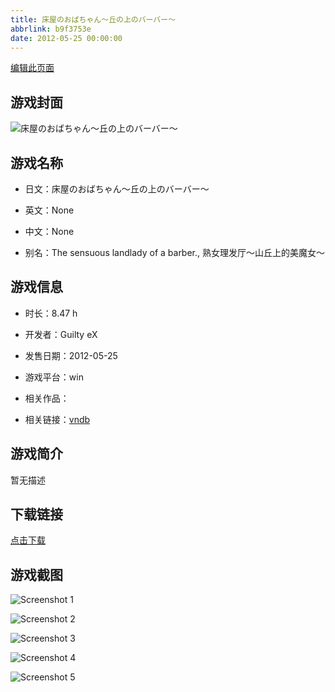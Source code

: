 ```yaml
---
title: 床屋のおばちゃん～丘の上のバーバー～
abbrlink: b9f3753e
date: 2012-05-25 00:00:00
---
```

[编辑此页面](https://github.com/ACG-3/ADV3-source/blob/main/source/_posts/%E5%BA%8A%E5%B1%8B%E3%81%AE%E3%81%8A%E3%81%B0%E3%81%A1%E3%82%83%E3%82%93%EF%BD%9E%E4%B8%98%E3%81%AE%E4%B8%8A%E3%81%AE%E3%83%90%E3%83%BC%E3%83%90%E3%83%BC%EF%BD%9E.md)

## 游戏封面

![床屋のおばちゃん～丘の上のバーバー～](https://pan.timero.xyz/d/onedrive/img_lib_001/%E5%BA%8A%E5%B1%8B%E3%81%AE%E3%81%8A%E3%81%B0%E3%81%A1%E3%82%83%E3%82%93%EF%BD%9E%E4%B8%98%E3%81%AE%E4%B8%8A%E3%81%AE%E3%83%90%E3%83%BC%E3%83%90%E3%83%BC%EF%BD%9E_cover.avif)


## 游戏名称

- 日文：床屋のおばちゃん～丘の上のバーバー～
- 英文：None
- 中文：None

- 别名：The sensuous landlady of a barber., 熟女理发厅～山丘上的美魔女～


## 游戏信息

- 时长：8.47 h
- 开发者：Guilty eX
- 发售日期：2012-05-25
- 游戏平台：win
- 相关作品：

- 相关链接：[vndb](https://vndb.org/v10211)


## 游戏简介

暂无描述


## 下载链接

[点击下载](https://pan.timero.xyz/onedrive/adv_lib_001/%E5%BA%8A%E5%B1%8B%E3%81%AE%E3%81%8A%E3%81%B0%E3%81%A1%E3%82%83%E3%82%93%EF%BD%9E%E4%B8%98%E3%81%AE%E4%B8%8A%E3%81%AE%E3%83%90%E3%83%BC%E3%83%90%E3%83%BC%EF%BD%9E)


## 游戏截图


![Screenshot 1](https://pan.timero.xyz/d/onedrive/img_lib_001/%E5%BA%8A%E5%B1%8B%E3%81%AE%E3%81%8A%E3%81%B0%E3%81%A1%E3%82%83%E3%82%93%EF%BD%9E%E4%B8%98%E3%81%AE%E4%B8%8A%E3%81%AE%E3%83%90%E3%83%BC%E3%83%90%E3%83%BC%EF%BD%9E_Screenshot_1.avif)

![Screenshot 2](https://pan.timero.xyz/d/onedrive/img_lib_001/%E5%BA%8A%E5%B1%8B%E3%81%AE%E3%81%8A%E3%81%B0%E3%81%A1%E3%82%83%E3%82%93%EF%BD%9E%E4%B8%98%E3%81%AE%E4%B8%8A%E3%81%AE%E3%83%90%E3%83%BC%E3%83%90%E3%83%BC%EF%BD%9E_Screenshot_2.avif)

![Screenshot 3](https://pan.timero.xyz/d/onedrive/img_lib_001/%E5%BA%8A%E5%B1%8B%E3%81%AE%E3%81%8A%E3%81%B0%E3%81%A1%E3%82%83%E3%82%93%EF%BD%9E%E4%B8%98%E3%81%AE%E4%B8%8A%E3%81%AE%E3%83%90%E3%83%BC%E3%83%90%E3%83%BC%EF%BD%9E_Screenshot_3.avif)

![Screenshot 4](https://pan.timero.xyz/d/onedrive/img_lib_001/%E5%BA%8A%E5%B1%8B%E3%81%AE%E3%81%8A%E3%81%B0%E3%81%A1%E3%82%83%E3%82%93%EF%BD%9E%E4%B8%98%E3%81%AE%E4%B8%8A%E3%81%AE%E3%83%90%E3%83%BC%E3%83%90%E3%83%BC%EF%BD%9E_Screenshot_4.avif)

![Screenshot 5](https://pan.timero.xyz/d/onedrive/img_lib_001/%E5%BA%8A%E5%B1%8B%E3%81%AE%E3%81%8A%E3%81%B0%E3%81%A1%E3%82%83%E3%82%93%EF%BD%9E%E4%B8%98%E3%81%AE%E4%B8%8A%E3%81%AE%E3%83%90%E3%83%BC%E3%83%90%E3%83%BC%EF%BD%9E_Screenshot_5.avif)

